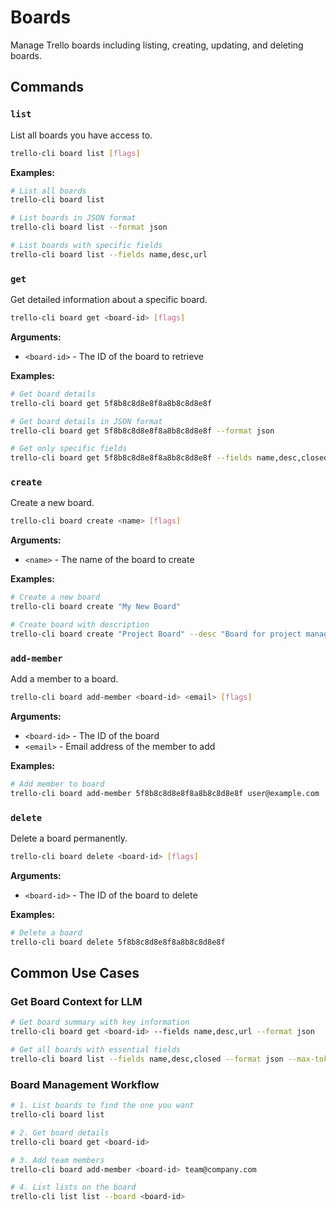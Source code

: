 # Boards

Manage Trello boards including listing, creating, updating, and deleting boards.

## Commands

### `list`
List all boards you have access to.

```bash
trello-cli board list [flags]
```

**Examples:**
```bash
# List all boards
trello-cli board list

# List boards in JSON format
trello-cli board list --format json

# List boards with specific fields
trello-cli board list --fields name,desc,url
```

### `get`
Get detailed information about a specific board.

```bash
trello-cli board get <board-id> [flags]
```

**Arguments:**
- `<board-id>` - The ID of the board to retrieve

**Examples:**
```bash
# Get board details
trello-cli board get 5f8b8c8d8e8f8a8b8c8d8e8f

# Get board details in JSON format
trello-cli board get 5f8b8c8d8e8f8a8b8c8d8e8f --format json

# Get only specific fields
trello-cli board get 5f8b8c8d8e8f8a8b8c8d8e8f --fields name,desc,closed
```

### `create`
Create a new board.

```bash
trello-cli board create <name> [flags]
```

**Arguments:**
- `<name>` - The name of the board to create

**Examples:**
```bash
# Create a new board
trello-cli board create "My New Board"

# Create board with description
trello-cli board create "Project Board" --desc "Board for project management"
```

### `add-member`
Add a member to a board.

```bash
trello-cli board add-member <board-id> <email> [flags]
```

**Arguments:**
- `<board-id>` - The ID of the board
- `<email>` - Email address of the member to add

**Examples:**
```bash
# Add member to board
trello-cli board add-member 5f8b8c8d8e8f8a8b8c8d8e8f user@example.com
```

### `delete`
Delete a board permanently.

```bash
trello-cli board delete <board-id> [flags]
```

**Arguments:**
- `<board-id>` - The ID of the board to delete

**Examples:**
```bash
# Delete a board
trello-cli board delete 5f8b8c8d8e8f8a8b8c8d8e8f
```

## Common Use Cases

### Get Board Context for LLM
```bash
# Get board summary with key information
trello-cli board get <board-id> --fields name,desc,url --format json

# Get all boards with essential fields
trello-cli board list --fields name,desc,closed --format json --max-tokens 3000
```

### Board Management Workflow
```bash
# 1. List boards to find the one you want
trello-cli board list

# 2. Get board details
trello-cli board get <board-id>

# 3. Add team members
trello-cli board add-member <board-id> team@company.com

# 4. List lists on the board
trello-cli list list --board <board-id>
```
